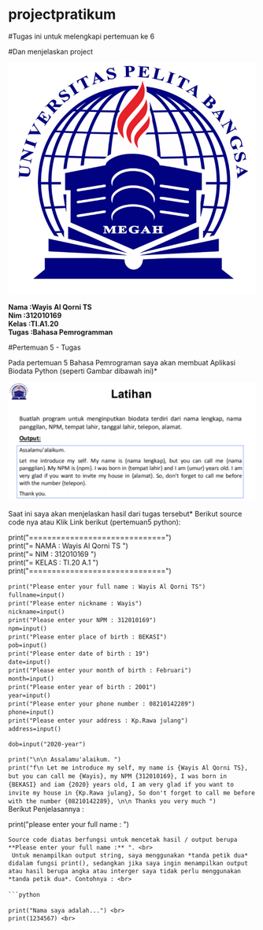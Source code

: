 # projectpratikum
#Tugas ini untuk melengkapi pertemuan ke 6<br> 

#Dan menjelaskan project<br> 

![upb](poto/upb.PNG)

**Nama  :Wayis Al Qorni TS**<br> 
**Nim   :312010169**<br> 
**Kelas :TI.A1.20** <br>
**Tugas :Bahasa Pemrogramman**<br>

#Pertemuan 5 - Tugas<br>

Pada pertemuan 5 Bahasa Pemrograman saya akan membuat Aplikasi Biodata Python (seperti Gambar dibawah ini)*

![tugas5](poto/tugas5.PNG)

Saat ini saya akan menjelaskan hasil dari tugas tersebut* 
Berikut source code nya atau Klik Link berikut (pertemuan5 python):


print("==============================") <br>
print("= NAMA    : Wayis Al Qorni TS ") <br>
print("= NIM     : 312010169         ") <br>
print("= KELAS   : TI.20 A.1         ") <br>
print("==============================") <br>

`print("Please enter your full name : Wayis Al Qorni TS")` <br> 
`fullname=input()` <br>
`print("Please enter nickname : Wayis")` <br> 
`nickname=input()` <br>
`print("Please enter your NPM : 312010169")` <br> 
`npm=input()` <br>
`print("Please enter place of birth : BEKASI")` <br> 
`pob=input()` <br>
`print("Please enter date of birth : 19")` <br> 
`date=input()` <br>
`print("Please enter your month of birth : Februari")` <br> 
`month=input()` <br>
`print("Please enter year of birth : 2001")` <br> 
`year=input()` <br>
`print("Please enter your phone number : 08210142289")` <br>
`phone=input()` <br>
`print("Please enter your address : Kp.Rawa julang")` <br> 
`address=input()` <br>

`dob=input("2020-year")` <br>

`print("\n\n Assalamu'alaikum. ")` <br>
`print("f\n Let me introduce my self, my name is {Wayis Al Qorni TS}, but you can call me {Wayis}, my NPM {312010169}, I was born in {BEKASI} and iam {2020} years old, I am very glad if you want to invite my house in {Kp.Rawa julang}, So don't forget to call me before with the number {08210142289}, \n\n Thanks you very much ")` <br>
Berikut Penjelasannya :

print("please enter your full name : ") <br>
``` <br>
Source code diatas berfungsi untuk mencetak hasil / output berupa **Please enter your full name :** ". <br>
 Untuk menampilkan output string, saya menggunakan *tanda petik dua* didalam fungsi print(), sedangkan jika saya ingin menampilkan output atau hasil berupa angka atau interger saya tidak perlu menggunakan *tanda petik dua*. Contohnya : <br>

```python

print("Nama saya adalah...") <br>
print(1234567) <br>
